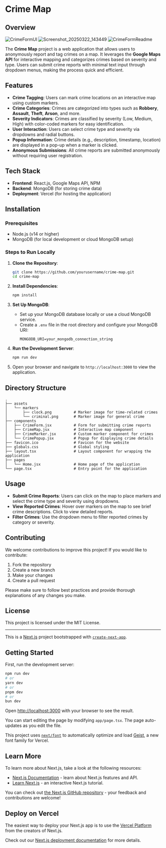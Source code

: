 # Crime Map

## Overview

![CrimeFormUI](https://github.com/user-attachments/assets/e69176a7-7155-4c9e-a34d-3f741b0b72de)
![Screenshot_20250322_143449](https://github.com/user-attachments/assets/96afee7a-598d-4257-8447-e76d0634736d)
![CrimeFormReadme](https://github.com/user-attachments/assets/b92c9e4f-be2f-4aa2-a524-0411e5deb368)

The **Crime Map** project is a web application that allows users to anonymously report and tag crimes on a map. It leverages the **Google Maps API** for interactive mapping and categorizes crimes based on severity and type. Users can submit crime reports with minimal text input through dropdown menus, making the process quick and efficient.

## Features

- **Crime Tagging**: Users can mark crime locations on an interactive map using custom markers.
- **Crime Categories**: Crimes are categorized into types such as **Robbery**, **Assault**, **Theft**, **Arson**, and more.
- **Severity Indicators**: Crimes are classified by severity (Low, Medium, High) with color-coded markers for easy identification.
- **User Interaction**: Users can select crime type and severity via dropdowns and radial buttons.
- **Popup Information**: Crime details (e.g., description, timestamp, location) are displayed in a pop-up when a marker is clicked.
- **Anonymous Submissions**: All crime reports are submitted anonymously without requiring user registration.

## Tech Stack

- **Frontend**: React.js, Google Maps API, NPM
- **Backend**: MongoDB (for storing crime data)
- **Deployment**: Vercel (for hosting the application)

## Installation

### Prerequisites

- Node.js (v14 or higher)
- MongoDB (for local development or cloud MongoDB setup)

### Steps to Run Locally

1. **Clone the Repository**:
   ```bash
   git clone https://github.com/yourusername/crime-map.git
   cd crime-map
   ```

2. **Install Dependencies**:
   ```bash
   npm install
   ```

3. **Set Up MongoDB**:
   - Set up your MongoDB database locally or use a cloud MongoDB service.
   - Create a `.env` file in the root directory and configure your MongoDB URI:
     ```
     MONGODB_URI=your_mongodb_connection_string
     ```

4. **Run the Development Server**:
   ```bash
   npm run dev
   ```

5. Open your browser and navigate to `http://localhost:3000` to view the application.

## Directory Structure

```
.
├── assets
│   └── markers
│       ├── clock.png          # Marker image for time-related crimes
│       └── criminal.png       # Marker image for general crime
├── components
│   ├── CrimeForm.jsx          # Form for submitting crime reports
│   ├── CrimeMap.jsx           # Interactive map component
│   ├── CrimeMarker.jsx        # Custom marker component for crimes
│   └── CrimePopup.jsx         # Popup for displaying crime details
├── favicon.ico                # Favicon for the website
├── globals.css                # Global styling
├── layout.tsx                 # Layout component for wrapping the application
├── pages
│   └── Home.jsx               # Home page of the application
└── page.tsx                   # Entry point for the application
```

## Usage

- **Submit Crime Reports**: Users can click on the map to place markers and select the crime type and severity using dropdowns.
- **View Reported Crimes**: Hover over markers on the map to see brief crime descriptions. Click to view detailed reports.
- **Filter Crimes**: Use the dropdown menu to filter reported crimes by category or severity.

## Contributing

We welcome contributions to improve this project! If you would like to contribute:

1. Fork the repository
2. Create a new branch
3. Make your changes
4. Create a pull request

Please make sure to follow best practices and provide thorough explanations of any changes you make.

## License

This project is licensed under the MIT License.

---

This is a [Next.js](https://nextjs.org) project bootstrapped with [`create-next-app`](https://nextjs.org/docs/app/api-reference/cli/create-next-app).

## Getting Started

First, run the development server:

```bash
npm run dev
# or
yarn dev
# or
pnpm dev
# or
bun dev
```

Open [http://localhost:3000](http://localhost:3000) with your browser to see the result.

You can start editing the page by modifying `app/page.tsx`. The page auto-updates as you edit the file.

This project uses [`next/font`](https://nextjs.org/docs/app/building-your-application/optimizing/fonts) to automatically optimize and load [Geist](https://vercel.com/font), a new font family for Vercel.

## Learn More

To learn more about Next.js, take a look at the following resources:

- [Next.js Documentation](https://nextjs.org/docs) - learn about Next.js features and API.
- [Learn Next.js](https://nextjs.org/learn) - an interactive Next.js tutorial.

You can check out [the Next.js GitHub repository](https://github.com/vercel/next.js) - your feedback and contributions are welcome!

## Deploy on Vercel

The easiest way to deploy your Next.js app is to use the [Vercel Platform](https://vercel.com/new?utm_medium=default-template&filter=next.js&utm_source=create-next-app&utm_campaign=create-next-app-readme) from the creators of Next.js.

Check out our [Next.js deployment documentation](https://nextjs.org/docs/app/building-your-application/deploying) for more details.
